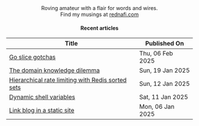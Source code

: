 <div align="center">
Roving amateur with a flair for words and wires. <br>
Find my musings at <a href="https://rednafi.com/" rel="me">rednafi.com</a>
</div><div align="center">

#### Recent articles

| Title | Published On |
| ----- | ------------ |
| [Go slice gotchas](http://rednafi.com/go/slice_gotchas/) | Thu, 06 Feb 2025 |
| [The domain knowledge dilemma](http://rednafi.com/zephyr/domain_knowledge_dilemma/) | Sun, 19 Jan 2025 |
| [Hierarchical rate limiting with Redis sorted sets](http://rednafi.com/misc/hierarchical_rate_limiting/) | Sun, 12 Jan 2025 |
| [Dynamic shell variables](http://rednafi.com/misc/dynamic_shell_variables/) | Sat, 11 Jan 2025 |
| [Link blog in a static site](http://rednafi.com/misc/link_blog/) | Mon, 06 Jan 2025 |
</div>